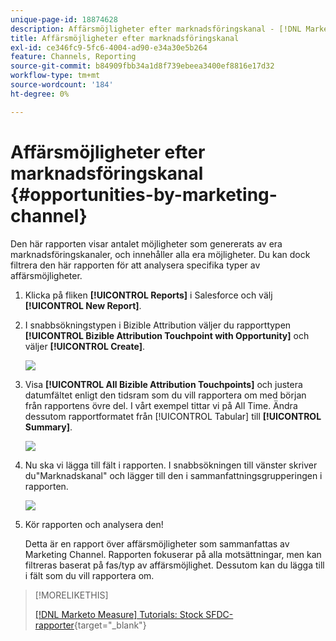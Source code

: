 ```yaml
---
unique-page-id: 18874628
description: Affärsmöjligheter efter marknadsföringskanal - [!DNL Marketo Measure]
title: Affärsmöjligheter efter marknadsföringskanal
exl-id: ce346fc9-5fc6-4004-ad90-e34a30e5b264
feature: Channels, Reporting
source-git-commit: b84909fbb34a1d8f739ebeea3400ef8816e17d32
workflow-type: tm+mt
source-wordcount: '184'
ht-degree: 0%

---
```


# Affärsmöjligheter efter marknadsföringskanal {#opportunities-by-marketing-channel}

Den här rapporten visar antalet möjligheter som genererats av era marknadsföringskanaler, och innehåller alla era möjligheter. Du kan dock filtrera den här rapporten för att analysera specifika typer av affärsmöjligheter.

1. Klicka på fliken **[!UICONTROL Reports]** i Salesforce och välj **[!UICONTROL New Report]**.

1. I snabbsökningstypen i Bizible Attribution väljer du rapporttypen **[!UICONTROL Bizible Attribution Touchpoint with Opportunity]** och väljer **[!UICONTROL Create]**.

   ![](assets/1-2.jpg)

1. Visa **[!UICONTROL All Bizible Attribution Touchpoints]** och justera datumfältet enligt den tidsram som du vill rapportera om med början från rapportens övre del. I vårt exempel tittar vi på All Time. Ändra dessutom rapportformatet från [!UICONTROL Tabular] till **[!UICONTROL Summary]**.

   ![](assets/2-2.jpg)

1. Nu ska vi lägga till fält i rapporten. I snabbsökningen till vänster skriver du&quot;Marknadskanal&quot; och lägger till den i sammanfattningsgrupperingen i rapporten.

   ![](assets/3-2.jpg)

1. Kör rapporten och analysera den!

   Detta är en rapport över affärsmöjligheter som sammanfattas av Marketing Channel. Rapporten fokuserar på alla motsättningar, men kan filtreras baserat på fas/typ av affärsmöjlighet. Dessutom kan du lägga till i fält som du vill rapportera om.

>[!MORELIKETHIS]
>
>[[!DNL Marketo Measure] Tutorials: Stock SFDC-rapporter](https://experienceleague.adobe.com/sv/docs/marketo-measure-learn/tutorials/onboarding/marketo-measure-102/stock-salesforce-reports){target="_blank"}
